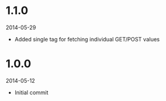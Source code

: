 # 1.1.0

2014-05-29

- Added single tag for fetching individual GET/POST values

# 1.0.0

2014-05-12

- Initial commit
